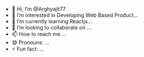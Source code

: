 - 👋 Hi, I’m @Arghyajit77
- 👀 I’m interested in Developing Web Based Product...
- 🌱 I’m currently learning Reactjs...
- 💞️ I’m looking to collaborate on ...
- 📫 How to reach me ...
- 😄 Pronouns: ...
- ⚡ Fun fact: ...

<!---
Arghyajit77/Arghyajit77 is a ✨ special ✨ repository because its `README.md` (this file) appears on your GitHub profile.
You can click the Preview link to take a look at your changes.
--->
